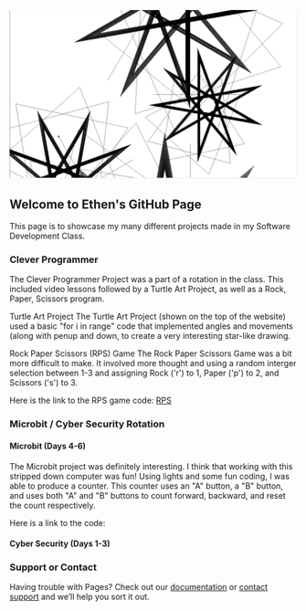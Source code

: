 ![IMAGE](bob%20screenshot.PNG)

## Welcome to Ethen's GitHub Page

This page is to showcase my many different projects made in my Software Development Class.

### Clever Programmer

The Clever Programmer Project was a part of a rotation in the class. This included video lessons followed by a Turtle Art Project, as well as a Rock, Paper, Scissors program.

Turtle Art Project
  The Turtle Art Project (shown on the top of the website) used a basic "for i in range" code that implemented angles and movements (along with penup and down, to create a very interesting star-like drawing. 
 
Rock Paper Scissors (RPS) Game
  The Rock Paper Scissors Game was a bit more difficult to make. It involved more thought and using a random interger selection between 1-3 and assigning Rock ('r') to 1, Paper ('p') to 2, and Scissors ('s') to 3.
  
  Here is the link to the RPS game code:
  [RPS](https://github.com/EthenWilson/rock-paper-scissors/blob/master/RPS%20Game)



### Microbit / Cyber Security Rotation

#### Microbit (Days 4-6)
   The Microbit project was definitely interesting. I think that working with this stripped down computer was fun! Using lights and some 
 fun coding, I was able to produce a counter. This counter uses an "A" button, a "B" button, and uses both "A" and "B" buttons to count 
 forward, backward, and reset the count respectively. 

Here is a link to the code:

#### Cyber Security (Days 1-3)


### Support or Contact

Having trouble with Pages? Check out our [documentation](https://help.github.com/categories/github-pages-basics/) or [contact support](https://github.com/contact) and we’ll help you sort it out.
